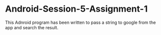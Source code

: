 # Android-Session-5-Assignment-1
This Adnroid program has been written to pass a string to google from the app and search the result.
